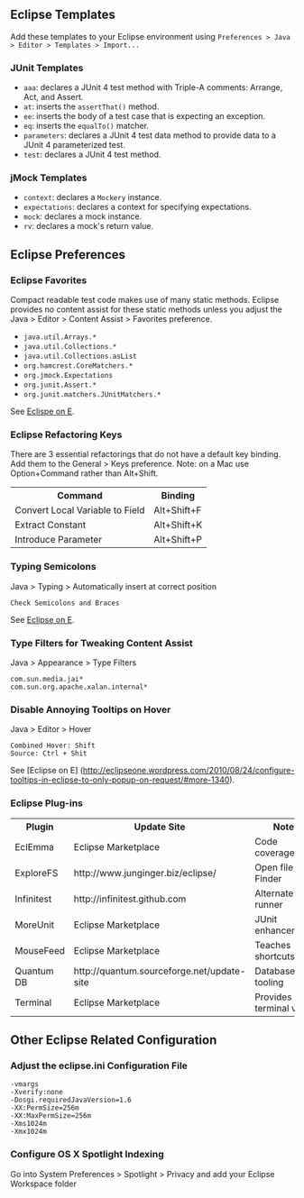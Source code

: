 ## Eclipse Templates

Add these templates to your Eclipse environment using
`Preferences > Java > Editor > Templates > Import...`

### JUnit Templates

* `aaa`: declares a JUnit 4 test method with Triple-A comments: Arrange, Act, and Assert.
* `at`: inserts the `assertThat()` method.
* `ee`: inserts the body of a test case that is expecting an exception.
* `eq`: inserts the `equalTo()` matcher.
* `parameters`: declares a JUnit 4 test data method to provide data to a JUnit 4 parameterized test.
* `test`: declares a JUnit 4 test method.

### jMock Templates
 
* `context`: declares a `Mockery` instance.
* `expectations`: declares a context for specifying expectations.
* `mock`: declares a mock instance.
* `rv`: declares a mock's return value.


## Eclipse Preferences

### Eclipse Favorites

Compact readable test code makes use of many static methods. Eclipse provides no content assist for 
these static methods unless you adjust the Java > Editor > Content Assist > Favorites preference.

* `java.util.Arrays.*`
* `java.util.Collections.*`
* `java.util.Collections.asList`
* `org.hamcrest.CoreMatchers.*`
* `org.jmock.Expectations`
* `org.junit.Assert.*`
* `org.junit.matchers.JUnitMatchers.*`

See [Eclispe on E](http://eclipseone.wordpress.com/2010/02/01/generate-static-imports-in-eclipse-on-autocomplete/#more-818).


### Eclipse Refactoring Keys

There are 3 essential refactorings that do not have a default key binding. Add them to the General > Keys preference. 
Note: on a Mac use Option+Command rather than Alt+Shift.

<table>
	<tr><th>Command</th><th>Binding</th></tr>
	<tr><td>Convert Local Variable to Field</td><td>Alt+Shift+F</td></tr>
	<tr><td>Extract Constant</td><td>Alt+Shift+K</td></tr>
	<tr><td>Introduce Parameter</td><td>Alt+Shift+P</td></tr>
</table>


### Typing Semicolons

Java > Typing > Automatically insert at correct position

    Check Semicolons and Braces  

See [Eclipse on E](http://eclipseone.wordpress.com/2010/02/22/place-a-semicolon-at-the-end-of-a-java-statement-in-eclipse/).


### Type Filters for Tweaking Content Assist

Java > Appearance > Type Filters

    com.sun.media.jai*
    com.sun.org.apache.xalan.internal*
    
    
### Disable Annoying Tooltips on Hover

Java > Editor > Hover

    Combined Hover: Shift
    Source: Ctrl + Shit
    
See [Eclipse on E] (http://eclipseone.wordpress.com/2010/08/24/configure-tooltips-in-eclipse-to-only-popup-on-request/#more-1340).


### Eclipse Plug-ins

<table>
	<tr><th>Plugin</th><th>Update Site</th><th>Notes</th></tr>
	<tr><td>EclEmma</td><td>Eclipse Marketplace</td><td>Code coverage</td></tr>
	<tr><td>ExploreFS</td><td>http://www.junginger.biz/eclipse/</td><td>Open file in Finder</td></tr>
	<tr><td>Infinitest</td><td>http://infinitest.github.com</td><td>Alternate test runner</td></tr>
	<tr><td>MoreUnit</td><td>Eclipse Marketplace</td><td>JUnit enhancements</td></tr>
	<tr><td>MouseFeed</td><td>Eclipse Marketplace</td><td>Teaches shortcuts</td></tr>
	<tr><td>Quantum DB</td><td>http://quantum.sourceforge.net/update-site</td><td>Database tooling</td></tr>
	<tr><td>Terminal</td><td>Eclipse Marketplace</td><td>Provides a terminal view</td></tr>
</table>


## Other Eclipse Related Configuration

### Adjust the eclipse.ini Configuration File

````
-vmargs
-Xverify:none
-Dosgi.requiredJavaVersion=1.6
-XX:PermSize=256m
-XX:MaxPermSize=256m
-Xms1024m
-Xmx1024m
````

### Configure OS X Spotlight Indexing

Go into System Preferences > Spotlight > Privacy and add your Eclipse Workspace folder
